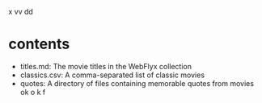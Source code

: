 x
vv
dd
# contents




- titles.md: The movie titles in the WebFlyx collection
- classics.csv: A comma-separated list of classic movies
- quotes: A directory of files containing memorable quotes from movies
ok
o
k
f
